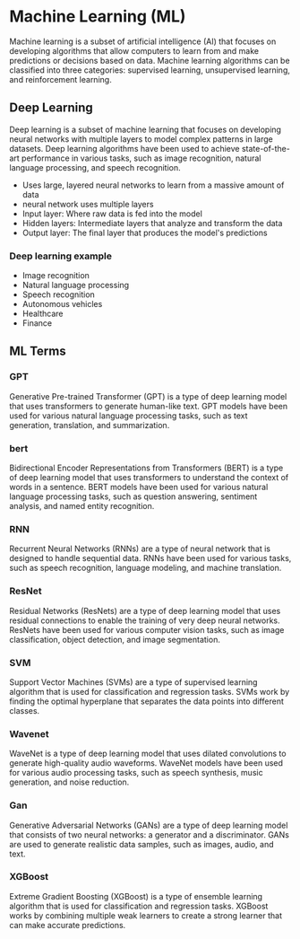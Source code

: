 # Machine Learning (ML)

Machine learning is a subset of artificial intelligence (AI) that focuses on developing algorithms that allow computers to learn from and make predictions or decisions based on data. Machine learning algorithms can be classified into three categories: supervised learning, unsupervised learning, and reinforcement learning.

## Deep Learning

Deep learning is a subset of machine learning that focuses on developing neural networks with multiple layers to model complex patterns in large datasets. Deep learning algorithms have been used to achieve state-of-the-art performance in various tasks, such as image recognition, natural language processing, and speech recognition.

 - Uses large, layered neural networks to learn from a massive amount of data
 - neural network uses multiple layers
 - Input layer: Where raw data is fed into the model
 - Hidden layers: Intermediate layers that analyze and transform the data
 - Output layer: The final layer that produces the model's predictions

### Deep learning example

 - Image recognition
 - Natural language processing
 - Speech recognition
 - Autonomous vehicles
 - Healthcare
 - Finance

## ML Terms

### GPT

Generative Pre-trained Transformer (GPT) is a type of deep learning model that uses transformers to generate human-like text. GPT models have been used for various natural language processing tasks, such as text generation, translation, and summarization.

### bert

Bidirectional Encoder Representations from Transformers (BERT) is a type of deep learning model that uses transformers to understand the context of words in a sentence. BERT models have been used for various natural language processing tasks, such as question answering, sentiment analysis, and named entity recognition.

### RNN

Recurrent Neural Networks (RNNs) are a type of neural network that is designed to handle sequential data. RNNs have been used for various tasks, such as speech recognition, language modeling, and machine translation.

### ResNet

Residual Networks (ResNets) are a type of deep learning model that uses residual connections to enable the training of very deep neural networks. ResNets have been used for various computer vision tasks, such as image classification, object detection, and image segmentation.

### SVM

Support Vector Machines (SVMs) are a type of supervised learning algorithm that is used for classification and regression tasks. SVMs work by finding the optimal hyperplane that separates the data points into different classes.

### Wavenet

WaveNet is a type of deep learning model that uses dilated convolutions to generate high-quality audio waveforms. WaveNet models have been used for various audio processing tasks, such as speech synthesis, music generation, and noise reduction.

### Gan

Generative Adversarial Networks (GANs) are a type of deep learning model that consists of two neural networks: a generator and a discriminator. GANs are used to generate realistic data samples, such as images, audio, and text.

### XGBoost

Extreme Gradient Boosting (XGBoost) is a type of ensemble learning algorithm that is used for classification and regression tasks. XGBoost works by combining multiple weak learners to create a strong learner that can make accurate predictions.
